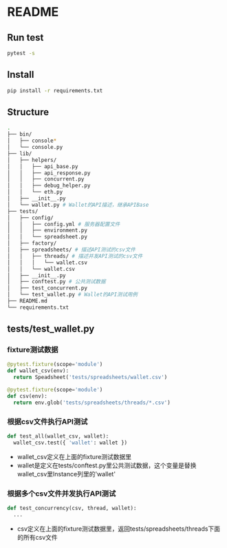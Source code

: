 # README

## Run test

```bash
pytest -s
```

## Install

```bash
pip install -r requirements.txt
```

## Structure

```bash
.
├── bin/
│   ├── console*
│   └── console.py
├── lib/
│   ├── helpers/
│   │   ├── api_base.py
│   │   ├── api_response.py
│   │   ├── concurrent.py
│   │   ├── debug_helper.py
│   │   └── eth.py
│   ├── __init__.py
│   └── wallet.py # Wallet的API描述，继承APIBase
├── tests/
│   ├── config/
│   │   ├── config.yml # 服务器配置文件
│   │   ├── environment.py
│   │   └── spreadsheet.py
│   ├── factory/
│   ├── spreadsheets/ # 描述API测试的csv文件
│   │   ├── threads/ # 描述并发API测试的csv文件
│   │   │   └── wallet.csv
│   │   └── wallet.csv
│   ├── __init__.py
│   ├── conftest.py # 公共测试数据
│   ├── test_concurrent.py
│   └── test_wallet.py # Wallet的API测试用例
├── README.md
└── requirements.txt
```

## tests/test_wallet.py

### fixture测试数据
```python
@pytest.fixture(scope='module')
def wallet_csv(env):
  return Speadsheet('tests/spreadsheets/wallet.csv')

@pytest.fixture(scope='module')
def csv(env):
  return env.glob('tests/spreadsheets/threads/*.csv')
```

### 根据csv文件执行API测试
```python
def test_all(wallet_csv, wallet):
  wallet_csv.test({ 'wallet': wallet })
```
- wallet_csv定义在上面的fixture测试数据里
- wallet是定义在tests/conftest.py里公共测试数据，这个变量是替换wallet_csv里Instance列里的'wallet'

### 根据多个csv文件并发执行API测试
```python
def test_concurrency(csv, thread, wallet):
  ...
```
- csv定义在上面的fixture测试数据里，返回tests/spreadsheets/threads下面的所有csv文件
